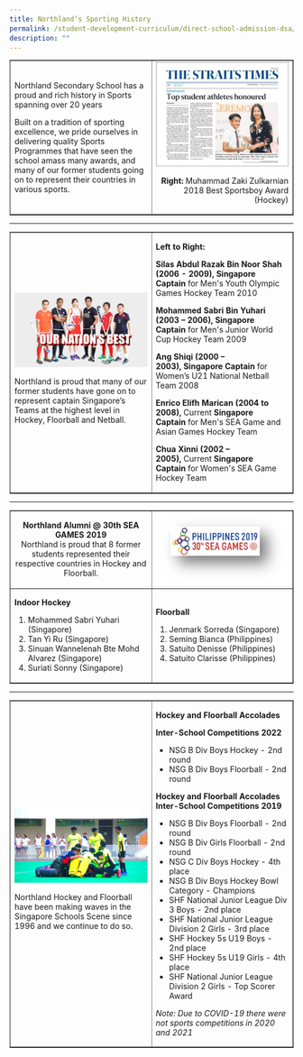 ```yaml
---
title: Northland’s Sporting History
permalink: /student-development-curriculum/direct-school-admission-dsa/northland-s-sporting-history/
description: ""
---
```

<table style="border-collapse: collapse; width: 100%;" border="1">
<tbody>
<tr>
<td style="width: 50%;"><p>Northland Secondary School has a proud and rich history in Sports spanning over 20 years</p>
<p>Built on a tradition of sporting excellence, we pride ourselves in delivering quality Sports Programmes that have seen the school amass many awards, and many of our former students going on to represent their countries in various sports.</p></td>
<td style="width: 50%;"><img src="/images/nsh1.jpg"><p style="text-align: right;"><strong>Right:</strong>&nbsp;Muhammad Zaki Zulkarnian<br>2018&nbsp;Best Sportsboy Award (Hockey)</p></td>
</tr>
</tbody>
</table>
<hr>
<table style="border-collapse: collapse; width: 100%;" border="1">
<tbody>
<tr>
<td style="width: 50%;"><img src="/images/nsh2.jpg"><p>Northland is proud that many of our former students have gone on to represent captain Singapore’s Teams at the highest level in Hockey, Floorball and Netball.</p></td>
<td style="width: 50%;"><p><strong>Left to Right:</strong></p>
<p><strong>Silas Abdul Razak Bin Noor Shah (2006 - 2009),&nbsp;</strong><strong>Singapore Captain</strong>&nbsp;for Men's Youth Olympic Games Hockey Team 2010</p>
<p><strong>Mohammed Sabri Bin Yuhari (2003 – 2006),&nbsp;</strong><strong>Singapore Captain</strong>&nbsp;for Men's Junior World Cup Hockey Team 2009</p>
<p><strong>Ang Shiqi (2000 – 2003),&nbsp;</strong><strong>Singapore Captain</strong>&nbsp;for Women’s U21 National Netball Team 2008</p>
<p><strong>Enrico Elifh Marican (2004 to 2008),&nbsp;</strong>Current&nbsp;<strong>Singapore Captain</strong>&nbsp;for Men's SEA Game and Asian Games Hockey Team</p>
<p><strong>Chua Xinni (2002 – 2005),&nbsp;</strong>Current&nbsp;<strong>Singapore Captain</strong>&nbsp;for Women's SEA Game Hockey Team</p></td>
</tr>
</tbody>
</table>
<hr>
<table style="border-collapse: collapse; width: 100%;" border="1">
<tbody>
<tr>
<td style="width: 50%;"><p style="text-align: center;"><strong>Northland Alumni @ 30th SEA GAMES 2019</strong><br>Northland is proud that 8 former students represented their respective countries in Hockey and Floorball.</p></td>
<td style="width: 50%;"><img src="/images/nsh3.jpg"></td>
</tr>
<tr>
<td style="width: 50%;"><p><strong>Indoor Hockey</strong></p>
<ol>
<li>Mohammed Sabri Yuhari (Singapore)</li>
<li>Tan Yi Ru (Singapore)</li>
<li>Sinuan Wannelenah Bte Mohd Alvarez (Singapore)</li>
<li>Suriati Sonny (Singapore)&nbsp;</li>
</ol></td>
<td style="width: 50%;"><p><strong>Floorball</strong></p>
<ol>
<li>Jenmark Sorreda (Singapore)</li>
<li>Seming Bianca (Philippines)</li>
<li>Satuito Denisse (Philippines)</li>
<li>Satuito Clarisse (Philippines)</li>
</ol></td>
</tr>
</tbody>
</table>
<hr>
<table style="border-collapse: collapse; width: 100%;" border="1">
<tbody>
<tr>
<td style="width: 50%;"><img src="/images/nsh4.png"><p>Northland Hockey and Floorball have been making waves in the Singapore Schools Scene since 1996 and we continue to do so.</p></td>
<td style="width: 50%;"><p><strong>Hockey and Floorball Accolades</strong></p>
<p><strong>Inter-School Competitions 2022</strong></p>
<ul>
<li>NSG B Div Boys Hockey - 2nd round</li>
<li>NSG B Div Boys Floorball - 2nd round</li>
</ul>
<p><strong>Hockey and Floorball Accolades<br></strong><strong>Inter-School Competitions 2019</strong></p>
<ul>
<li>NSG B Div Boys Floorball - 2nd round</li>
<li>NSG B Div Girls Floorball - 2nd round</li>
<li>NSG C Div Boys Hockey - 4th place</li>
<li>NSG B Div Boys Hockey Bowl Category - Champions</li>
<li>SHF National Junior League Div 3 Boys - 2nd place</li>
<li>SHF National Junior League Division 2 Girls - 3rd place</li>
<li>SHF Hockey 5s U19 Boys - 2nd place</li>
<li>SHF Hockey 5s U19 Girls - 4th place</li>
<li>SHF National Junior League Division 2 Girls - Top Scorer Award</li>
</ul>
<p><em>Note: Due to COVID-19 there were not sports competitions in 2020 and 2021</em></p></td>
</tr>
</tbody>
</table>